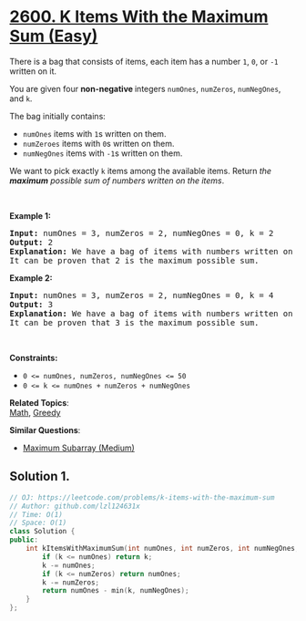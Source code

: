 # [2600. K Items With the Maximum Sum (Easy)](https://leetcode.com/problems/k-items-with-the-maximum-sum)

<p>There is a bag that consists of items, each item&nbsp;has a number <code>1</code>, <code>0</code>, or <code>-1</code> written on it.</p>
<p>You are given four <strong>non-negative </strong>integers <code>numOnes</code>, <code>numZeros</code>, <code>numNegOnes</code>, and <code>k</code>.</p>
<p>The bag initially contains:</p>
<ul>
	<li><code>numOnes</code> items with <code>1</code>s written on them.</li>
	<li><code>numZeroes</code> items with <code>0</code>s written on them.</li>
	<li><code>numNegOnes</code> items with <code>-1</code>s written on them.</li>
</ul>
<p>We want to pick exactly <code>k</code> items among the available items. Return <em>the <strong>maximum</strong> possible sum of numbers written on the items</em>.</p>
<p>&nbsp;</p>
<p><strong class="example">Example 1:</strong></p>
<pre><strong>Input:</strong> numOnes = 3, numZeros = 2, numNegOnes = 0, k = 2
<strong>Output:</strong> 2
<strong>Explanation:</strong> We have a bag of items with numbers written on them {1, 1, 1, 0, 0}. We take 2 items with 1 written on them and get a sum in a total of 2.
It can be proven that 2 is the maximum possible sum.
</pre>
<p><strong class="example">Example 2:</strong></p>
<pre><strong>Input:</strong> numOnes = 3, numZeros = 2, numNegOnes = 0, k = 4
<strong>Output:</strong> 3
<strong>Explanation:</strong> We have a bag of items with numbers written on them {1, 1, 1, 0, 0}. We take 3 items with 1 written on them, and 1 item with 0 written on it, and get a sum in a total of 3.
It can be proven that 3 is the maximum possible sum.
</pre>
<p>&nbsp;</p>
<p><strong>Constraints:</strong></p>
<ul>
	<li><code>0 &lt;= numOnes, numZeros, numNegOnes &lt;= 50</code></li>
	<li><code>0 &lt;= k &lt;= numOnes + numZeros + numNegOnes</code></li>
</ul>

**Related Topics**:  
[Math](https://leetcode.com/tag/math/), [Greedy](https://leetcode.com/tag/greedy/)

**Similar Questions**:
* [Maximum Subarray (Medium)](https://leetcode.com/problems/maximum-subarray/)

## Solution 1.

```cpp
// OJ: https://leetcode.com/problems/k-items-with-the-maximum-sum
// Author: github.com/lzl124631x
// Time: O(1)
// Space: O(1)
class Solution {
public:
    int kItemsWithMaximumSum(int numOnes, int numZeros, int numNegOnes, int k) {
        if (k <= numOnes) return k;
        k -= numOnes;
        if (k <= numZeros) return numOnes;
        k -= numZeros;
        return numOnes - min(k, numNegOnes);
    }
};
```